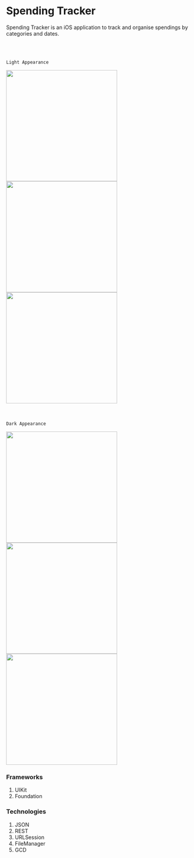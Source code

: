 # Spending Tracker
Spending Tracker is an iOS application to track and organise spendings by categories and dates.

<br>
<br>

`Light Appearance`

<img src="https://github.com/vllimonad/Wallet-App/assets/118442277/ecbc8476-2f53-4475-a17a-f9766e161e51" width="300" >
<img src="https://github.com/vllimonad/Wallet-App/assets/118442277/09981ff3-1ff9-42eb-b2fb-159f94d9cc57" width="300" >
<img src="https://github.com/vllimonad/Wallet-App/assets/118442277/2fb80544-2839-4bcc-8e69-8cea0ddcf89d" width="300" > <br>

<br>
<br>

`Dark Appearance`

<img src="https://github.com/vllimonad/Wallet-App/assets/118442277/39361ac5-f2bf-4fe6-9a8e-e12f81f40fe1" width="300" >
<img src="https://github.com/vllimonad/Wallet-App/assets/118442277/7079e6b4-a89a-4c82-a3a3-fba3d1c5621f" width="300" >
<img src="https://github.com/vllimonad/Wallet-App/assets/118442277/64449882-d612-41a5-9bf8-01174f505bdd" width="300" >


### Frameworks
1. UIKit
2. Foundation

### Technologies
1. JSON
2. REST
3. URLSession
4. FileManager
5. GCD

